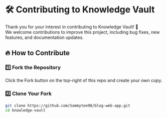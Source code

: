 # 🛠 Contributing to Knowledge Vault

Thank you for your interest in contributing to Knowledge Vault! 🚀  
We welcome contributions to improve this project, including bug fixes, new features, and documentation updates.

## 🔥 How to Contribute

### 1️⃣ Fork the Repository

Click the Fork button on the top-right of this repo and create your own copy.

### 2️⃣ Clone Your Fork

```sh
git clone https://github.com/Sammytee98/blog-web-app.git
cd knowledge-vault
```

